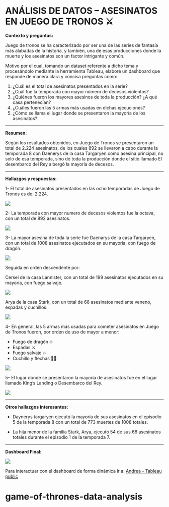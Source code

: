 # **ANÁLISIS DE DATOS – ASESINATOS EN JUEGO DE TRONOS ⚔**


**Contexto y preguntas:**

Juego de tronos se ha caracterizado por ser una de las series de fantasía más alabadas de la historia, y también, una de esas producciones donde la muerte y los asesinatos son un factor intrigante y común. 

Motivo por el cual, tomando un dataset referente a dicho tema y procesándolo mediante la herramienta Tableau, elaboré un dashboard que responde de manera clara y concisa preguntas como: 

1. ¿Cuál es el total de asesinatos presentados en la serie?
2. ¿Cuál fue la temporada con mayor número de decesos violentos?
3. ¿Quiénes fueron los mayores asesinos de toda la producción? ¿A qué casa pertenecían?
4. ¿Cuáles fueron las 5 armas más usadas en dichas ejecuciones?
5. ¿Cómo se llama el lugar donde se presentaron la mayoría de los asesinatos? 


---

**Resumen:**

Según los resultados obtenidos, en Juego de Tronos se presentaron un total de 2.224 asesinatos, de los cuales 892 se llevaron a cabo durante la temporada 8 con Daenerys de la casa Targaryen como asesina principal, no solo de esa temporada, sino de toda la producción donde el sitio llamado El desembarco del Rey albergó la mayoría de decesos. 


---

**Hallazgos y respuestas:** 

1- El total de asesinatos presentados en las ocho temporadas de Juego de Tronos es de: 2.224.

![](https://i.imgur.com/85VZfPA.png)


2- La temporada con mayor numero de decesos violentos fue la octava, con un total de 892 asesinatos. 

![](https://i.imgur.com/ODkFymy.png)


3- La mayor asesina de toda la serie fue Daenarys de la casa Targaryen, con un total de 1008 asesinatos ejecutados en su mayoría, con fuego de dragón.

![](https://i.imgur.com/dZYZdwK.png)


Seguida en orden descendente por: 

Cersei de la casa Lannister, con un total de 199 asesinatos ejecutados en su mayoría, con fuego salvaje. 

![](https://i.imgur.com/zrrk6Nm.png)


Arya de la casa Stark, con un total de 68 asesinatos mediante veneno, espadas y cuchillos.

![](https://i.imgur.com/S2asdOq.png)

4- En general, las 5 armas más usadas para cometer asesinatos en Juego de Tronos fueron, por orden de uso de mayor a menor: 

-	Fuego de dragón 🔥 
-	Espadas ⚔
-	Fuego salvaje 💥
-	Cuchillo y flechas 🔪🏹

![](https://i.imgur.com/uQQCHaO.png)


5- El lugar donde se presentaron la mayoría de asesinatos fue en el lugar llamado King’s Landing o Desembarco del Rey. 

![](https://i.imgur.com/PFTZuHl.png)



---

**Otros hallazgos interesantes:**

-	Daynerys targaryen ejecutó la mayoría de sus asesinatos en el episodio 5 de la temporada 8 con un total de 773 muertes de 1008 totales. 


-	La hija menor de la familia Stark, Arya, ejecutó 54 de sus 68 asesinatos totales durante el episodio 1 de la temporada 7. 

---
**Dashboard Final:**

![](https://i.imgur.com/qBxQYkJ.png)

Para interactuar con el dashboard de forma dinámica ir a:
[Andrea - Tableau public](https://public.tableau.com/shared/G3D73X4BM?:display_count=n&:origin=viz_share_link)
# game-of-thrones-data-analysis
